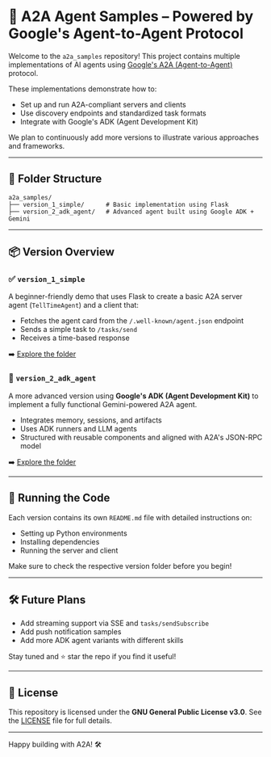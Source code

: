 # 🧠 A2A Agent Samples – Powered by Google's Agent-to-Agent Protocol

Welcome to the `a2a_samples` repository! This project contains multiple implementations of AI agents using [Google's A2A (Agent-to-Agent)](https://github.com/google/A2A) protocol.

These implementations demonstrate how to:
- Set up and run A2A-compliant servers and clients
- Use discovery endpoints and standardized task formats
- Integrate with Google's ADK (Agent Development Kit)

We plan to continuously add more versions to illustrate various approaches and frameworks.

---

## 📁 Folder Structure

```
a2a_samples/
├── version_1_simple/      # Basic implementation using Flask
├── version_2_adk_agent/   # Advanced agent built using Google ADK + Gemini
```

---

## 📦 Version Overview

### ✅ `version_1_simple`
A beginner-friendly demo that uses Flask to create a basic A2A server agent (`TellTimeAgent`) and a client that:
- Fetches the agent card from the `/.well-known/agent.json` endpoint
- Sends a simple task to `/tasks/send`
- Receives a time-based response

➡️ [Explore the folder](./version_1_simple/)


### 🚀 `version_2_adk_agent`
A more advanced version using **Google's ADK (Agent Development Kit)** to implement a fully functional Gemini-powered A2A agent.
- Integrates memory, sessions, and artifacts
- Uses ADK runners and LLM agents
- Structured with reusable components and aligned with A2A's JSON-RPC model

➡️ [Explore the folder](./version_2_adk_agent/)


---

## 🧪 Running the Code
Each version contains its own `README.md` file with detailed instructions on:
- Setting up Python environments
- Installing dependencies
- Running the server and client

Make sure to check the respective version folder before you begin!

---

## 🛠 Future Plans
- Add streaming support via SSE and `tasks/sendSubscribe`
- Add push notification samples
- Add more ADK agent variants with different skills

Stay tuned and ⭐ star the repo if you find it useful!

---

## 📜 License
This repository is licensed under the **GNU General Public License v3.0**. 
See the [LICENSE](./LICENSE) file for full details.

---

Happy building with A2A! 🛠